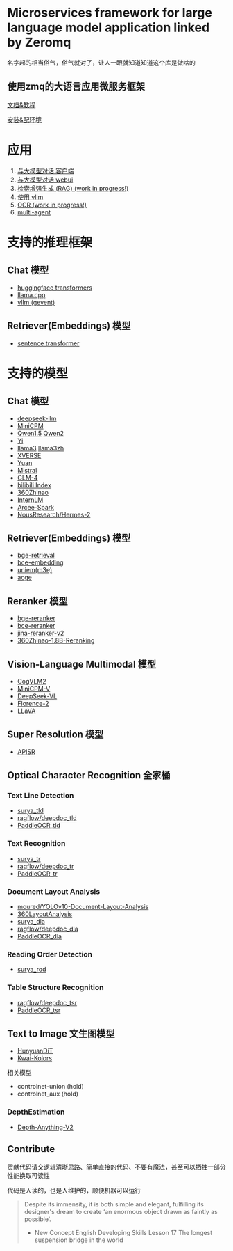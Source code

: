# Microservices framework for large language model application linked by Zeromq

名字起的相当俗气，俗气就对了，让人一眼就知道知道这个库是做啥的

## 使用zmq的大语言应用微服务框架

[文档&教程](https://github.com/noooop/zerollama/tree/main/tutorial)

[安装&配环境](./setup)

# 应用
1. [与大模型对话 客户端](./applications/chat_cli)
2. [与大模型对话 webui](./applications/chat_webui)
3. [检索增强生成 (RAG) (work in progress!)](./applications/rag)
4. [使用 vllm](./applications/chat_with_vllm)
5. [OCR (work in progress!)](./applications/ocr)
6. [multi-agent](https://github.com/noooop/zerollama/tree/main/applications/agents)

# 支持的推理框架
## Chat 模型
- [huggingface transformers](https://github.com/noooop/zerollama/tree/main/zerollama/microservices/inference/transformers_green)
- [llama.cpp](https://github.com/noooop/zerollama/tree/main/zerollama/microservices/inference/llama_cpp_green)
- [vllm (gevent)](https://github.com/noooop/zerollama/tree/main/zerollama/microservices/inference/vllm_green)

## Retriever(Embeddings) 模型
- [sentence transformer](https://github.com/noooop/zerollama/tree/main/zerollama/microservices/inference/sentence_transformer_green)

# 支持的模型
## Chat 模型
- [deepseek-llm](https://github.com/noooop/zerollama/tree/main/zerollama/models/deepseek)
- [MiniCPM](https://github.com/noooop/zerollama/tree/main/zerollama/models/openbmb)
- [Qwen1.5](https://github.com/noooop/zerollama/tree/main/zerollama/models/qwen) [Qwen2](https://github.com/noooop/zerollama/tree/main/zerollama/models/qwen)
- [Yi](https://github.com/noooop/zerollama/tree/main/zerollama/models/yi)
- [llama3](https://github.com/noooop/zerollama/tree/main/zerollama/models/llama) [llama3zh](https://github.com/noooop/zerollama/tree/main/zerollama/models/llama)
- [XVERSE](https://github.com/noooop/zerollama/tree/main/zerollama/models/xverse)
- [Yuan](https://github.com/noooop/zerollama/tree/main/zerollama/models/yuan)
- [Mistral](https://github.com/noooop/zerollama/tree/main/zerollama/models/mistral)
- [GLM-4](https://github.com/noooop/zerollama/tree/main/zerollama/models/thudm)
- [bilibili Index](https://github.com/noooop/zerollama/tree/main/zerollama/models/bilibili)
- [360Zhinao](https://github.com/noooop/zerollama/tree/main/zerollama/models/qihoo360)
- [InternLM](https://github.com/noooop/zerollama/tree/main/zerollama/models/lnternlm)
- [Arcee-Spark](https://github.com/noooop/zerollama/tree/main/zerollama/models/arcee)
- [NousResearch/Hermes-2](https://github.com/noooop/zerollama/tree/main/zerollama/models/hermes)

## Retriever(Embeddings) 模型
- [bge-retrieval](https://github.com/noooop/zerollama/tree/main/zerollama/models/baai)
- [bce-embedding](https://github.com/noooop/zerollama/tree/main/zerollama/models/bce)
- [uniem(m3e)](https://github.com/noooop/zerollama/tree/main/zerollama/models/uniem)
- [acge](https://github.com/noooop/zerollama/tree/main/zerollama/models/aspire)

## Reranker 模型
- [bge-reranker](https://github.com/noooop/zerollama/tree/main/zerollama/models/baai)
- [bce-reranker](https://github.com/noooop/zerollama/tree/main/zerollama/models/bce)
- [jina-reranker-v2](https://github.com/noooop/zerollama/tree/main/zerollama/models/jina)
- [360Zhinao-1.8B-Reranking](https://github.com/noooop/zerollama/tree/main/zerollama/models/qihoo360)

## Vision-Language Multimodal 模型 
- [CogVLM2](https://github.com/noooop/zerollama/tree/main/zerollama/models/thudm)
- [MiniCPM-V](https://github.com/noooop/zerollama/tree/main/zerollama/models/openbmb)
- [DeepSeek-VL](https://github.com/noooop/zerollama/tree/main/zerollama/models/deepseek)
- [Florence-2](https://github.com/noooop/zerollama/tree/main/zerollama/models/florence)
- [LLaVA](https://github.com/noooop/zerollama/tree/main/zerollama/models/llava)

## Super Resolution 模型 
- [APISR](https://github.com/noooop/zerollama/tree/main/zerollama/models/apisr)

## Optical Character Recognition 全家桶
### Text Line Detection
- [surya_tld](https://github.com/noooop/zerollama/tree/main/zerollama/models/surya)
- [ragflow/deepdoc_tld](https://github.com/noooop/zerollama/tree/main/zerollama/models/ragflow)
- [PaddleOCR_tld](https://github.com/noooop/zerollama/tree/main/zerollama/models/paddleocr)

### Text Recognition
- [surya_tr](https://github.com/noooop/zerollama/tree/main/zerollama/models/surya)
- [ragflow/deepdoc_tr](https://github.com/noooop/zerollama/tree/main/zerollama/models/ragflow)
- [PaddleOCR_tr](https://github.com/noooop/zerollama/tree/main/zerollama/models/paddleocr)

### Document Layout Analysis
- [moured/YOLOv10-Document-Layout-Analysis](https://github.com/noooop/zerollama/tree/main/zerollama/models/moured)
- [360LayoutAnalysis](https://github.com/noooop/zerollama/tree/main/zerollama/models/qihoo360)
- [surya_dla](https://github.com/noooop/zerollama/tree/main/zerollama/models/surya)
- [ragflow/deepdoc_dla](https://github.com/noooop/zerollama/tree/main/zerollama/models/ragflow)
- [PaddleOCR_dla](https://github.com/noooop/zerollama/tree/main/zerollama/models/paddleocr)

### Reading Order Detection
- [surya_rod](https://github.com/noooop/zerollama/tree/main/zerollama/models/surya)

### Table Structure Recognition
- [ragflow/deepdoc_tsr](https://github.com/noooop/zerollama/tree/main/zerollama/models/ragflow)
- [PaddleOCR_tsr](https://github.com/noooop/zerollama/tree/main/zerollama/models/paddleocr)

## Text to Image 文生图模型
- [HunyuanDiT](https://github.com/noooop/zerollama/tree/main/zerollama/models/hunyun)
- [Kwai-Kolors](https://github.com/noooop/zerollama/tree/main/zerollama/models/kolors)

相关模型

- controlnet-union (hold)
- controlnet_aux (hold)

### DepthEstimation
- [Depth-Anything-V2](https://github.com/noooop/zerollama/tree/main/zerollama/models/depth_anything)


## Contribute
贡献代码请交逻辑清晰思路、简单直接的代码、不要有魔法，甚至可以牺牲一部分性能换取可读性

代码是人读的，也是人维护的，顺便机器可以运行

> Despite its immensity, it is both simple and elegant, fulfilling its designer's dream to create ‘an enormous object drawn as faintly as possible’.
> - New Concept English Developing Skills Lesson 17 The longest suspension bridge in the world